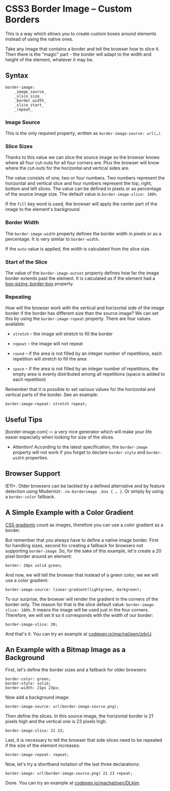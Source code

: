 CSS3 Border Image – Custom Borders
==================================

This is a way which allows you to create custom boxes around elements instead of
using the native ones.

Take any image that contains a border and tell the browser how to slice it. Then
there is the "magic" part - the border will adapt to the width and height of the
element, whatever it may be.

Syntax
------

~~~~~~~~~~~~~~~~~~~~~~~~~~~~~~~~~~~~~~~~~~~~~~~~~~~~~~~~~~~~~~~~~~~~~~~~~~~~~~~~
border-image:
    _image_source_
    _slice_size_
    _border_width_
    _slice_start_
    _repeat_
~~~~~~~~~~~~~~~~~~~~~~~~~~~~~~~~~~~~~~~~~~~~~~~~~~~~~~~~~~~~~~~~~~~~~~~~~~~~~~~~

### Image Source

This is the only required property, written as `border-image-source: url(…)`.

### Slice Sizes

Thanks to this value we can slice the source image so the browser knows where
all four cut-outs for all four corners are. Plus the browser will know where the
cut-outs for the horizontal and vertical sides are.

The value consists of one, two or four numbers. Two numbers represent the
horizontal and vertical slice and four numbers represent the top, right, bottom
and left slices. The value can be defined in pixels or as percentage of the
source image size. The default value is `border-image-slice: 100%`.

If the `fill` key word is used, the browser will apply the center part of the
image to the element's background.

### Border Width

The `border-image-width` property defines the border width in pixels or as a
percentage. It is very similar to `border-width`.

If the `auto` value is applied, the width is calculated from the slice size.

### Start of the Slice

The value of the `border-image-outset` property defines how far the image border
extends past the element. It is calculated as if the element had a [box-sizing:
border-box](<css3-box-sizing.md>) property.

### Repeating

How will the browser work with the vertical and horizontal side of the image
border if the border has different size than the source image? We can set this
by using the `border-image-repeat` property. There are four values available:

-   `stretch` – the image will stretch to fill the border

-   `repeat` – the image will not repeat

-   `round` – if the area is not filled by an integer number of repetitions,
    each repetition will stretch to fill the area

-   `space` – if the area is not filled by an integer number of repetitions, the
    empty area is evenly distributed among all repetitions (space is added to
    each repetition)

Remember that it is possible to set various values for the horizontal and
vertical parts of the border. See an example:

~~~~~~~~~~~~~~~~~~~~~~~~~~~~~~~~~~~~~~~~~~~~~~~~~~~~~~~~~~~~~~~~~~~~~~~~~~~~~~~~
border-image-repeat: stretch repeat;
~~~~~~~~~~~~~~~~~~~~~~~~~~~~~~~~~~~~~~~~~~~~~~~~~~~~~~~~~~~~~~~~~~~~~~~~~~~~~~~~

Useful Tips
-----------

[border-image.com] — a very nice generator which will make your life easier
especially when looking for size of the slices.

-   Attention! According to the latest specification, the `border-image`
    property will not work if you forget to declare `border-style` and
    `border-width` properties.

Browser Support
---------------

IE11+. Older browsers can be tackled by a defined alternative and by feature
detection using Modernizr: `.no-borderimage .box { … }`. Or simply by using a
`border-color` fallback.

A Simple Example with a Color Gradient
--------------------------------------

[CSS gradients](<css3-gradients.md>) count as images, therefore you can use a
color gradient as a border.

But remember that you always have to define a native image border. First for
handling sizes, second for creating a fallback for browsers not supporting
`border-image`. So, for the sake of this example, let's create a 20 pixel border
around an element:

~~~~~~~~~~~~~~~~~~~~~~~~~~~~~~~~~~~~~~~~~~~~~~~~~~~~~~~~~~~~~~~~~~~~~~~~~~~~~~~~
border: 20px solid green;
~~~~~~~~~~~~~~~~~~~~~~~~~~~~~~~~~~~~~~~~~~~~~~~~~~~~~~~~~~~~~~~~~~~~~~~~~~~~~~~~

And now, we will tell the browser that instead of a green color, we we will use
a color gradient:

~~~~~~~~~~~~~~~~~~~~~~~~~~~~~~~~~~~~~~~~~~~~~~~~~~~~~~~~~~~~~~~~~~~~~~~~~~~~~~~~
border-image-source: linear-gradient(lightgreen, darkgreen);
~~~~~~~~~~~~~~~~~~~~~~~~~~~~~~~~~~~~~~~~~~~~~~~~~~~~~~~~~~~~~~~~~~~~~~~~~~~~~~~~

To our surprise, the browser will render the gradient in the corners of the
border only. The reason for that is the slice default value:
`border-image-slice: 100%`. It means the image will be used just in the four
corners. Therefore, we will set it so it corresponds with the width of our
border:

~~~~~~~~~~~~~~~~~~~~~~~~~~~~~~~~~~~~~~~~~~~~~~~~~~~~~~~~~~~~~~~~~~~~~~~~~~~~~~~~
border-image-slice: 20;
~~~~~~~~~~~~~~~~~~~~~~~~~~~~~~~~~~~~~~~~~~~~~~~~~~~~~~~~~~~~~~~~~~~~~~~~~~~~~~~~

And that's it. You can try an example at
[codepen.io/machal/pen/zdyIJ](<http://codepen.io/machal/pen/zdyIJ>).

An Example with a Bitmap Image as a Background
----------------------------------------------

First, let's define the border sizes and a fallback for older browsers:

~~~~~~~~~~~~~~~~~~~~~~~~~~~~~~~~~~~~~~~~~~~~~~~~~~~~~~~~~~~~~~~~~~~~~~~~~~~~~~~~
border-color: green;
border-style: solid;
border-width: 21px 23px;
~~~~~~~~~~~~~~~~~~~~~~~~~~~~~~~~~~~~~~~~~~~~~~~~~~~~~~~~~~~~~~~~~~~~~~~~~~~~~~~~

Now add a background image:

~~~~~~~~~~~~~~~~~~~~~~~~~~~~~~~~~~~~~~~~~~~~~~~~~~~~~~~~~~~~~~~~~~~~~~~~~~~~~~~~
border-image-source: url(border-image-source.png);
~~~~~~~~~~~~~~~~~~~~~~~~~~~~~~~~~~~~~~~~~~~~~~~~~~~~~~~~~~~~~~~~~~~~~~~~~~~~~~~~

Then define the slices. In this source image, the horizontal border is 21 pixels
high and the vertical one is 23 pixels high.

~~~~~~~~~~~~~~~~~~~~~~~~~~~~~~~~~~~~~~~~~~~~~~~~~~~~~~~~~~~~~~~~~~~~~~~~~~~~~~~~
border-image-slice: 21 23;
~~~~~~~~~~~~~~~~~~~~~~~~~~~~~~~~~~~~~~~~~~~~~~~~~~~~~~~~~~~~~~~~~~~~~~~~~~~~~~~~

Last, it is necessary to tell the browser that side slices need to be repeated
if the size of the element increases:

~~~~~~~~~~~~~~~~~~~~~~~~~~~~~~~~~~~~~~~~~~~~~~~~~~~~~~~~~~~~~~~~~~~~~~~~~~~~~~~~
border-image-repeat: repeat;
~~~~~~~~~~~~~~~~~~~~~~~~~~~~~~~~~~~~~~~~~~~~~~~~~~~~~~~~~~~~~~~~~~~~~~~~~~~~~~~~

Now, let's try a shorthand notation of the last three declarations:

~~~~~~~~~~~~~~~~~~~~~~~~~~~~~~~~~~~~~~~~~~~~~~~~~~~~~~~~~~~~~~~~~~~~~~~~~~~~~~~~
border-image: url(border-image-source.png) 21 23 repeat;
~~~~~~~~~~~~~~~~~~~~~~~~~~~~~~~~~~~~~~~~~~~~~~~~~~~~~~~~~~~~~~~~~~~~~~~~~~~~~~~~

Done. You can try an example at
[codepen.io/machal/pen/DLkjm](<http://codepen.io/machal/pen/DLkjm>).

